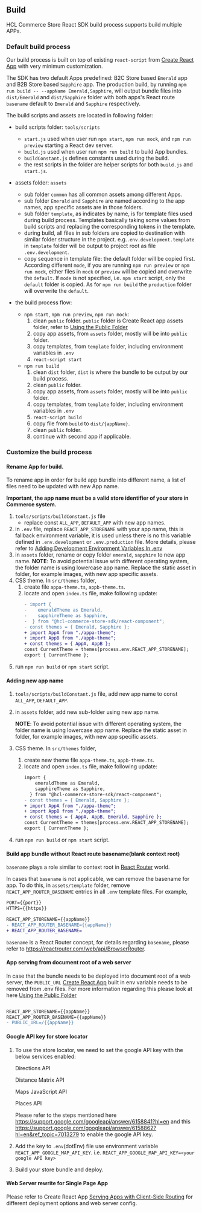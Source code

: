 ## Build

HCL Commerce Store React SDK build process supports build multiple APPs.

### Default build process

Our build process is built on top of existing `react-script` from [Create React App](https://create-react-app.dev/) with very minimum customization.

The SDK has two default Apps predefined: B2C Store based `Emerald` app and B2B Store based `Sapphire` app. The production build, by running `npm run build -- --appName Emerald,Sapphire`, will output bundle files into `dist/Emerald` and `dist/Sapphire` folder with both apps's React route `basename` default to `Emerald` and `Sapphire` respectively.

The build scripts and assets are located in following folder:

- build scripts folder: `tools/scripts`

  - `start.js` used when user run `npm start`, `npm run mock`, and `npm run preview` starting a React dev server.
  - `build.js` used when user run `npm run build` to build App bundles.
  - `buildConstant.js` defines constants used during the build.
  - the rest scripts in the folder are helper scripts for both `build.js` and `start.js`.

- assets folder: `assets`

  - sub folder `common` has all common assets among different Apps.
  - sub folder `Emerald` and `Sapphire` are named according to the app names, app specific assets are in those folders.
  - sub folder `template`, as indicates by name, is for template files used during build process. Templates basically taking some values from build scripts and replacing the corresponding tokens in the template.
  - during build, all files in sub folders are copied to destination with similar folder structure in the project. e.g.`.env.development.template` in `template` folder will be output to project root as file `.env.development`.
  - copy sequence in template file: the default folder will be copied first. According different `mode`, if you are running `npm run preview` or `npm run mock`, either files in `mock` or `preview` will be copied and overwrite the `default`. If `mode` is not specified, i.e. `npm start` script, only the `default` folder is copied. As for `npm run build` the `production` folder will overwrite the `default`.

- the build process flow:
  - `npm start`, `npm run preview`, `npm run mock`:
    1. clean `public` folder. `public` folder is Create React app assets folder, refer to [Using the Public Folder](https://create-react-app.dev/docs/using-the-public-folder)
    2. copy app assets, from `assets` folder, mostly will be into `public` folder.
    3. copy templates, from `template` folder, including environment variables in `.env`
    4. `react-script start`
  - `npm run build`
    1. clean `dist` folder, `dist` is where the bundle to be output by our build process.
    2. clean `public` folder.
    3. copy app assets, from `assets` folder, mostly will be into `public` folder.
    4. copy templates, from `template` folder, including environment variables in `.env`
    5. `react-script build`
    6. copy file from `build` to `dist/{appName}`.
    7. clean `public` folder.
    8. continue with second app if applicable.

### Customize the build process

#### Rename App for build.

To rename app in order for build app bundle into different name, a list of files need to be updated with new App name.

**Important, the app name must be a valid store identifier of your store in Commerce system.**

1. `tools/scripts/buildConstant.js` file
   - replace const `ALL_APP`, `DEFAULT_APP` with new app names.
2. in `.env` file, replace `REACT_APP_STORENAME` with your app name, this is fallback environment variable, it is used unless there is no this variable defined in `.env.development` or `.env.production` file. More details, please refer to [Adding Development Environment Variables In .env](https://create-react-app.dev/docs/adding-custom-environment-variables#adding-development-environment-variables-in-env)
3. in `assets` folder, rename or copy folder `emerald`, `sapphire` to new app name. **NOTE**: To avoid potential issue with different operating system, the folder name is using lowercase app name. Replace the static asset in folder, for example images, with new app specific assets.
4. CSS theme. In `src/themes` folder,
   1. create file `appa-theme.ts`, `appb-theme.ts`.
   2. locate and open `index.ts` file, make following update:
      ```diff
      - import {
      -    emeraldTheme as Emerald,
      -    sapphireTheme as Sapphire,
      -  } from "@hcl-commerce-store-sdk/react-component";
      - const themes = { Emerald, Sapphire };
      + import AppA from "./appa-theme";
      + import AppB from "./appb-theme";
      + const themes = { AppA, AppB };
      const CurrentTheme = themes[process.env.REACT_APP_STORENAME];
      export { CurrentTheme };
      ```
5. run `npm run build` or `npm start` script.

#### Adding new app name

1. `tools/scripts/buildConstant.js` file, add new app name to const `ALL_APP`, `DEFAULT_APP`.
2. in `assets` folder, add new sub-folder using new app name.

   **NOTE**: To avoid potential issue with different operating system, the folder name is using lowercase app name. Replace the static asset in folder, for example images, with new app specific assets.

3. CSS theme. In `src/themes` folder,
   1. create new theme file `appa-theme.ts`, `appb-theme.ts`.
   2. locate and open `index.ts` file, make following update:
      ```diff
      import {
          emeraldTheme as Emerald,
          sapphireTheme as Sapphire,
        } from "@hcl-commerce-store-sdk/react-component";
      - const themes = { Emerald, Sapphire };
      + import AppA from "./appa-theme";
      + import AppB from "./appb-theme";
      + const themes = { AppA, AppB, Emerald, Sapphire };
      const CurrentTheme = themes[process.env.REACT_APP_STORENAME];
      export { CurrentTheme };
      ```
4. run `npm run build` or `npm start` script.

#### Build app bundle without React route basename(blank context root)

`basename` plays a role similar to context root in [React Router](https://reactrouter.com) world.

In cases that `basename` is not applicable, we can remove the basename for app. To do this, in `assets/template` folder, remove `REACT_APP_ROUTER_BASENAME` entries in all `.env` template files. For example,

```diff
PORT={{port}}
HTTPS={{https}}

REACT_APP_STORENAME={{appName}}
- REACT_APP_ROUTER_BASENAME={{appName}}
+ REACT_APP_ROUTER_BASENAME=
```

`basename` is a React Router concept, for details regarding `basename`, please refer to https://reactrouter.com/web/api/BrowserRouter.

#### App serving from document root of a web server

In case that the bundle needs to be deployed into document root of a web server, the `PUBLIC_URL` [Create React App](https://create-react-app.dev/) built in env variable needs to be removed from .env files. For more information regarding this please look at here [Using the Public Folder](https://create-react-app.dev/docs/using-the-public-folder)

```diff

REACT_APP_STORENAME={{appName}}
REACT_APP_ROUTER_BASENAME={{appName}}
- PUBLIC_URL=/{{appName}}

```

#### Google API key for store locator

1. To use the store locator, we need to set the google API key with the below services enabled:

   Directions API

   Distance Matrix API

   Maps JavaScript API

   Places API

   Please refer to the steps mentioned here https://support.google.com/googleapi/answer/6158841?hl=en and this https://support.google.com/googleapi/answer/6158862?hl=en&ref_topic=7013279 to enable the google API key.

2. Add the key to `.env`(dotEnv) file use environment variable `REACT_APP_GOOGLE_MAP_API_KEY`. i.e. `REACT_APP_GOOGLE_MAP_API_KEY=<your google API key>`

3. Build your store bundle and deploy.

#### Web Server rewrite for Single Page App

Please refer to Create React App [Serving Apps with Client-Side Routing](https://create-react-app.dev/docs/deployment/#serving-apps-with-client-side-routing) for different deployment options and web server config.
